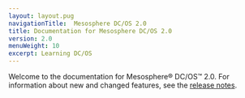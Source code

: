 ```yaml
---
layout: layout.pug
navigationTitle:  Mesosphere DC/OS 2.0
title: Documentation for Mesosphere DC/OS 2.0
version: 2.0
menuWeight: 10
excerpt: Learning DC/OS 
---
```


Welcome to the documentation for Mesosphere&reg; DC/OS&trade; 2.0. For information about new and changed features, see the [release notes](/mesosphere/dcos/2.0/release-notes/).
